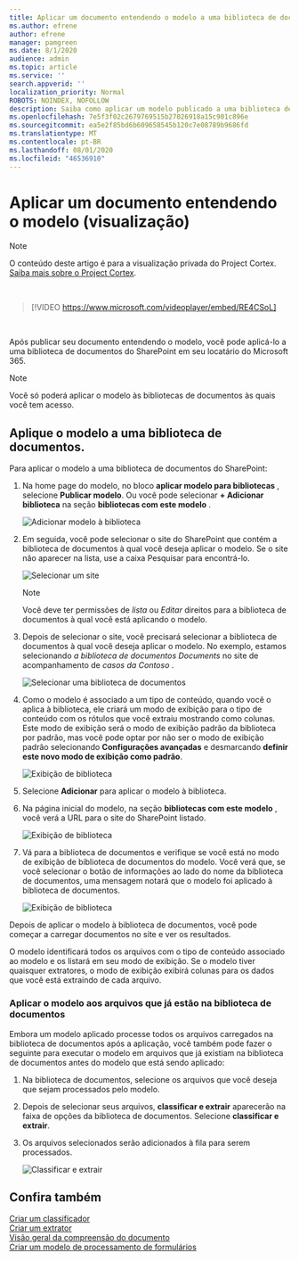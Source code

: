 ```yaml
---
title: Aplicar um documento entendendo o modelo a uma biblioteca de documentos (visualização)
ms.author: efrene
author: efrene
manager: pamgreen
ms.date: 8/1/2020
audience: admin
ms.topic: article
ms.service: ''
search.appverid: ''
localization_priority: Normal
ROBOTS: NOINDEX, NOFOLLOW
description: Saiba como aplicar um modelo publicado a uma biblioteca de documentos do SharePoint.
ms.openlocfilehash: 7e5f3f02c2679769515b27026918a15c901c896e
ms.sourcegitcommit: ea5e2f85bd6b609658545b120c7e08789b9686fd
ms.translationtype: MT
ms.contentlocale: pt-BR
ms.lasthandoff: 08/01/2020
ms.locfileid: "46536910"
---
```

# <a name="apply-a-document-understanding-model-preview"></a>Aplicar um documento entendendo o modelo (visualização)

> [!Note] 
> O conteúdo deste artigo é para a visualização privada do Project Cortex. [Saiba mais sobre o Project Cortex](https://aka.ms/projectcortex).

</br>

> [!VIDEO https://www.microsoft.com/videoplayer/embed/RE4CSoL]

</br>

Após publicar seu documento entendendo o modelo, você pode aplicá-lo a uma biblioteca de documentos do SharePoint em seu locatário do Microsoft 365.

> [!Note]
> Você só poderá aplicar o modelo às bibliotecas de documentos às quais você tem acesso.


## <a name="apply-your-model-to-a-document-library"></a>Aplique o modelo a uma biblioteca de documentos.

Para aplicar o modelo a uma biblioteca de documentos do SharePoint:

1. Na home page do modelo, no bloco **aplicar modelo para bibliotecas** , selecione **Publicar modelo**. Ou você pode selecionar **+ Adicionar biblioteca** na seção **bibliotecas com este modelo** . </br>

    ![Adicionar modelo à biblioteca](../media/content-understanding/apply-to-library.png)</br>

2. Em seguida, você pode selecionar o site do SharePoint que contém a biblioteca de documentos à qual você deseja aplicar o modelo. Se o site não aparecer na lista, use a caixa Pesquisar para encontrá-lo.</br>

    ![Selecionar um site](../media/content-understanding/site-search.png)</br>

    > [!Note]
    > Você deve ter permissões de *lista* ou *Editar* direitos para a biblioteca de documentos à qual você está aplicando o modelo.</br>

3. Depois de selecionar o site, você precisará selecionar a biblioteca de documentos à qual você deseja aplicar o modelo. No exemplo, estamos selecionando *a biblioteca de documentos Documents* no site de acompanhamento de *casos da Contoso* .</br>

    ![Selecionar uma biblioteca de documentos](../media/content-understanding/select-doc-library.png)</br>

4. Como o modelo é associado a um tipo de conteúdo, quando você o aplica à biblioteca, ele criará um modo de exibição para o tipo de conteúdo com os rótulos que você extraiu mostrando como colunas. Este modo de exibição será o modo de exibição padrão da biblioteca por padrão, mas você pode optar por não ser o modo de exibição padrão selecionando **Configurações avançadas** e desmarcando **definir este novo modo de exibição como padrão**.</br>

    ![Exibição de biblioteca](../media/content-understanding/library-view.png)</br>

5. Selecione **Adicionar** para aplicar o modelo à biblioteca. 
6. Na página inicial do modelo, na seção **bibliotecas com este modelo** , você verá a URL para o site do SharePoint listado.</br>

    ![Exibição de biblioteca](../media/content-understanding/selected-library.png)</br>

7. Vá para a biblioteca de documentos e verifique se você está no modo de exibição de biblioteca de documentos do modelo. Você verá que, se você selecionar o botão de informações ao lado do nome da biblioteca de documentos, uma mensagem notará que o modelo foi aplicado à biblioteca de documentos.

    ![Exibição de biblioteca](../media/content-understanding/info-du.png)</br> 


Depois de aplicar o modelo à biblioteca de documentos, você pode começar a carregar documentos no site e ver os resultados.

O modelo identificará todos os arquivos com o tipo de conteúdo associado ao modelo e os listará em seu modo de exibição. Se o modelo tiver quaisquer extratores, o modo de exibição exibirá colunas para os dados que você está extraindo de cada arquivo.

### <a name="apply-the-model-to-files-already-in-the-document-library"></a>Aplicar o modelo aos arquivos que já estão na biblioteca de documentos

Embora um modelo aplicado processe todos os arquivos carregados na biblioteca de documentos após a aplicação, você também pode fazer o seguinte para executar o modelo em arquivos que já existiam na biblioteca de documentos antes do modelo que está sendo aplicado:

1. Na biblioteca de documentos, selecione os arquivos que você deseja que sejam processados pelo modelo.
2. Depois de selecionar seus arquivos, **classificar e extrair** aparecerão na faixa de opções da biblioteca de documentos. Selecione **classificar e extrair**.
3. Os arquivos selecionados serão adicionados à fila para serem processados.

      ![Classificar e extrair](../media/content-understanding/extract-classify.png)</br> 





## <a name="see-also"></a>Confira também
[Criar um classificador](create-a-classifier.md)</br>
[Criar um extrator](create-an-extractor.md)</br>
[Visão geral da compreensão do documento](document-understanding-overview.md)</br>
[Criar um modelo de processamento de formulários](create-a-form-processing-model.md)  




